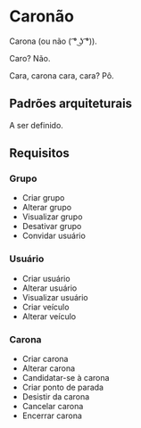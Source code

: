 # Caronão
Carona (ou não ( ͡° ͜ʖ ͡°)).

Caro? Não.

Cara, carona cara, cara? Pô.

## Padrões arquiteturais
A ser definido.

## Requisitos
### Grupo
- Criar grupo
- Alterar grupo
- Visualizar grupo
- Desativar grupo
- Convidar usuário

### Usuário
- Criar usuário
- Alterar usuário
- Visualizar usuário
- Criar veículo
- Alterar veículo

### Carona
- Criar carona
- Alterar carona
- Candidatar-se à carona
- Criar ponto de parada
- Desistir da carona
- Cancelar carona
- Encerrar carona
